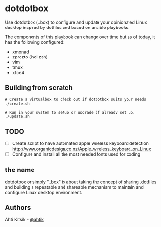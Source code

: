 dotdotbox
=========

Use dotdotbox (..box) to configure and update your opinionated Linux desktop inspired by dotfiles and based on ansible playbooks.

The components of this playbook can change over time but as of today, it has the following configured:

 * xmonad
 * zprezto (incl zsh)
 * vim
 * tmux
 * xfce4


Building from scratch
---------------------
```
# Create a virtualbox to check out if dotdotbox suits your needs
./create.sh

# Run in your system to setup or upgrade if already set up.
./update.sh
```

TODO
----

- [ ] Create script to have automated apple wireless keyboard detection
http://www.organicdesign.co.nz/Apple_wireless_keyboard_on_Linux
- [ ] Configure and install all the most needed fonts used for coding

the name
--------
dotdotbox or simply "..box" is about taking the concept of sharing .dotfiles and building a repeatable and shareable mechanism to maintain and configure Linux desktop environment.


Authors
--------
Ahti Kitsik - [@ahtik](http://twitter.com/ahtik)
